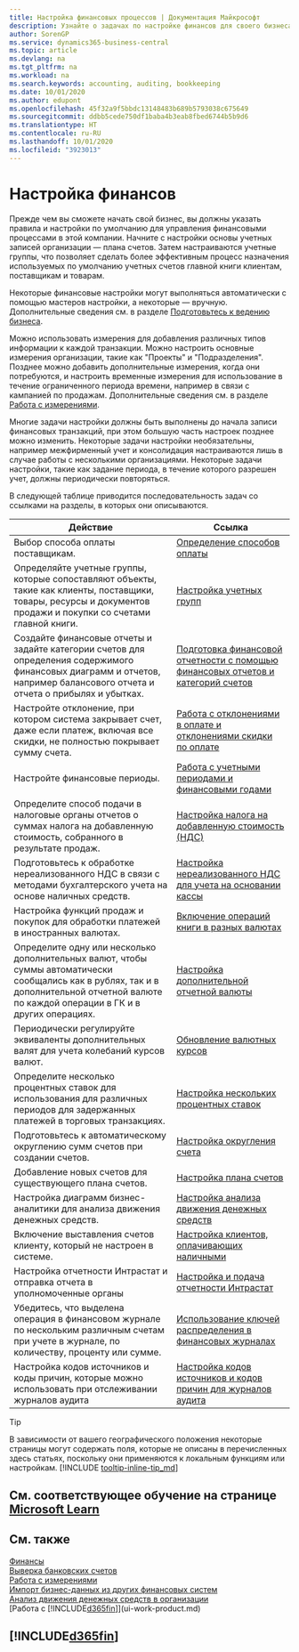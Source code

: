 ```yaml
---
title: Настройка финансовых процессов | Документация Майкрософт
description: Узнайте о задачах по настройке финансов для своего бизнеса в соответствии требованиями учет и аудита.
author: SorenGP
ms.service: dynamics365-business-central
ms.topic: article
ms.devlang: na
ms.tgt_pltfrm: na
ms.workload: na
ms.search.keywords: accounting, auditing, bookkeeping
ms.date: 10/01/2020
ms.author: edupont
ms.openlocfilehash: 45f32a9f5bbdc13148483b689b5793038c675649
ms.sourcegitcommit: ddbb5cede750df1baba4b3eab8fbed6744b5b9d6
ms.translationtype: HT
ms.contentlocale: ru-RU
ms.lasthandoff: 10/01/2020
ms.locfileid: "3923013"
---
```

# <a name="setting-up-finance"></a>Настройка финансов
Прежде чем вы сможете начать свой бизнес, вы должны указать правила и настройки по умолчанию для управления финансовыми процессами в этой компании. Начните с настройки основы учетных записей организации — плана счетов. Затем настраиваются учетные группы, что позволяет сделать более эффективным процесс назначения используемых по умолчанию учетных счетов главной книги клиентам, поставщикам и товарам.

Некоторые финансовые настройки могут выполняться автоматически с помощью мастеров настройки, а некоторые — вручную. Дополнительные сведения см. в разделе [Подготовьтесь к ведению бизнеса](ui-get-ready-business.md).

Можно использовать измерения для добавления различных типов информации к каждой транзакции. Можно настроить основные измерения организации, такие как "Проекты" и "Подразделения". Позднее можно добавить дополнительные измерения, когда они потребуются, и настроить временные измерения для использование в течение ограниченного периода времени, например в связи с кампанией по продажам. Дополнительные сведения см. в разделе [Работа с измерениями](finance-dimensions.md).

Многие задачи настройки должны быть выполнены до начала записи финансовых транзакций, при этом большую часть настроек позднее можно изменить. Некоторые задачи настройки необязательны, например межфирменный учет и консолидация настраиваются лишь в случае работы с несколькими организациями. Некоторые задачи настройки, такие как задание периода, в течение которого разрешен учет, должны периодически повторяться.  

В следующей таблице приводится последовательность задач со ссылками на разделы, в которых они описываются.

| Действие | Ссылка |
| --- | --- |
| Выбор способа оплаты поставщикам. |[Определение способов оплаты](finance-payment-methods.md) |
| Определяйте учетные группы, которые сопоставляют объекты, такие как клиенты, поставщики, товары, ресурсы и документов продажи и покупки со счетами главной книги. |[Настройка учетных групп](finance-posting-groups.md)|
|Создайте финансовые отчеты и задайте категории счетов для определения содержимого финансовых диаграмм и отчетов, например балансового отчета и отчета о прибылях и убытках.|[Подготовка финансовой отчетности с помощью финансовых отчетов и категорий счетов](bi-how-work-account-schedule.md)|
|Настройте отклонение, при котором система закрывает счет, даже если платеж, включая все скидки, не полностью покрывает сумму счета.|[Работа с отклонениями в оплате и отклонениями скидки по оплате](finance-payment-tolerance-and-payment-discount-tolerance.md)|
| Настройте финансовые периоды. |[Работа с учетными периодами и финансовыми годами](finance-accounting-periods-and-fiscal-years.md) |
| Определите способ подачи в налоговые органы отчетов о суммах налога на добавленную стоимость, собранного в результате продаж. |[Настройка налога на добавленную стоимость (НДС)](finance-setup-vat.md)|
|Подготовьтесь к обработке нереализованного НДС в связи с методами бухгалтерского учета на основе наличных средств.|[Настройка нереализованного НДС для учета на основании кассы](finance-setup-unrealized-vat.md)|
| Настройка функций продаж и покупок для обработки платежей в иностранных валютах.|[Включение операций книги в разных валютах](finance-how-enable-application-ledger-entries-different-currencies.md)
|Определите одну или несколько дополнительных валют, чтобы суммы автоматически сообщались как в рублях, так и в дополнительной отчетной валюте по каждой операции в ГК и в других операциях.|[Настройка дополнительной отчетной валюты](finance-how-setup-additional-currencies.md)|
|Периодически регулируйте эквиваленты дополнительных валят для учета колебаний курсов валют.|[Обновление валютных курсов](finance-how-update-currencies.md)|
|Определите несколько процентных ставок для использования для различных периодов для задержанных платежей в торговых транзакциях.|[Настройка нескольких процентных ставок](finance-how-to-set-up-multiple-interest-rates.md)|
|Подготовьтесь к автоматическому округлению сумм счетов при создании счетов.|[Настройка округления счета](finance-set-up-invoice-rounding.md)|
| Добавление новых счетов для существующего плана счетов. |[Настройка плана счетов](finance-setup-chart-accounts.md) |
| Настройка диаграмм бизнес-аналитики для анализа движения денежных средств. |[Настройка анализа движения денежных средств](finance-setup-cash-flow-analyses.md) |
|Включение выставления счетов клиенту, который не настроен в системе.|[Настройка клиентов, оплачивающих наличными](finance-how-to-set-up-cash-customers.md)|
| Настройка отчетности Интрастат и отправка отчета в уполномоченные органы | [Настройка и подача отчетности Интрастат](finance-how-setup-report-intrastat.md)|
|Убедитесь, что выделена операция в финансовом журнале по нескольким различным счетам при учете в журнале, по количеству, проценту или сумме.|[Использование ключей распределения в финансовых журналах](ui-how-use-allocation-keys-general-journals.md)|
|Настройка кодов источников и коды причин, которые можно использовать при отслеживании журналов аудита|[Настройка кодов источников и кодов причин для журналов аудита](finance-setup-trail-codes.md)|

> [!TIP]
> В зависимости от вашего географического положения некоторые страницы могут содержать поля, которые не описаны в перечисленных здесь статьях, поскольку они применяются к локальным функциям или настройкам. [!INCLUDE [tooltip-inline-tip_md](includes/tooltip-inline-tip_md.md)]

## <a name="see-related-training-at-microsoft-learn"></a>См. соответствующее обучение на странице [Microsoft Learn](/learn/paths/set-up-financial-management-dynamics-365-business-central/)

## <a name="see-also"></a>См. также

[Финансы](finance.md)  
[Выверка банковских счетов](bank-manage-bank-accounts.md)  
[Работа с измерениями](finance-dimensions.md)  
[Импорт бизнес-данных из других финансовых систем](across-import-data-configuration-packages.md)  
[Анализ движения денежных средств в организации](finance-analyze-cash-flow.md)  
[Работа с [!INCLUDE[d365fin](includes/d365fin_md.md)]](ui-work-product.md)  

## [!INCLUDE[d365fin](includes/free_trial_md.md)]  
